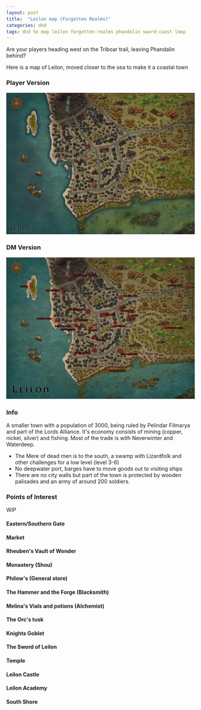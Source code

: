 ```yaml
---
layout: post
title:  "Leilon map (Forgotten Realms)"
categories: dnd
tags: dnd 5e map leilon forgotten-realms phandalin sword-coast lmop
---
```


Are your players heading west on the Triboar trail, leaving Phandalin behind?

Here is a map of Leilon, moved closer to the sea to make it a coastal town

### Player Version
![Leilon Map map](/images/2021-leilon_player.jpg)

### DM Version
![Leilon Map map](/images/2021-leilon_dm.jpg)

### Info
A smaller town with a population of 3000, being ruled by Pelindar Filmarya and part of the Lords Alliance.
It's economy consists of mining (copper, nickel, silver) and fishing. Most of the trade is with Neverwinter and Waterdeep.

- The Mere of dead men is to the south, a swamp with Lizardfolk and other challenges for a low level (level 3-6)
- No deepwater port, barges have to move goods out to visiting ships
- There are no city walls but part of the town is protected by wooden palisades and an army of around 200 soldiers.

### Points of Interest

WIP

#### Eastern/Southern Gate

#### Market

#### Rheuben's Vault of Wonder

#### Monastery (Shou)

#### Philow's (General store)

#### The Hammer and the Forge (Blacksmith)

#### Melina's Vials and potions (Alchemist)

#### The Orc's tusk

#### Knights Goblet

#### The Sword of Leilon

#### Temple

#### Leilon Castle

#### Leilon Academy

#### South Shore
